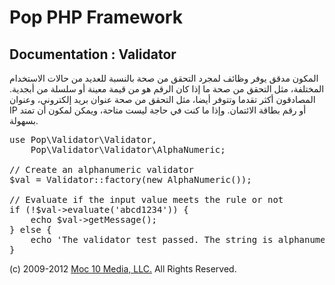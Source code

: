 Pop PHP Framework
=================

Documentation : Validator
-------------------------

المكون مدقق يوفر وظائف لمجرد التحقق من صحة بالنسبة للعديد من حالات الاستخدام المختلفة، مثل التحقق من صحة ما إذا كان الرقم هو من قيمة معينة أو سلسلة من أبجدية. المصادقون أكثر تقدما وتتوفر أيضا، مثل التحقق من صحة عنوان بريد إلكتروني، وعنوان IP أو رقم بطاقة الائتمان. وإذا ما كنت في حاجة ليست متاحة، ويمكن لمكون أن تمتد بسهولة.

<pre>
use Pop\Validator\Validator,
    Pop\Validator\Validator\AlphaNumeric;

// Create an alphanumeric validator
$val = Validator::factory(new AlphaNumeric());

// Evaluate if the input value meets the rule or not
if (!$val->evaluate('abcd1234')) {
    echo $val->getMessage();
} else {
    echo 'The validator test passed. The string is alphanumeric.';
}
</pre>

(c) 2009-2012 [Moc 10 Media, LLC.](http://www.moc10media.com) All Rights Reserved.
